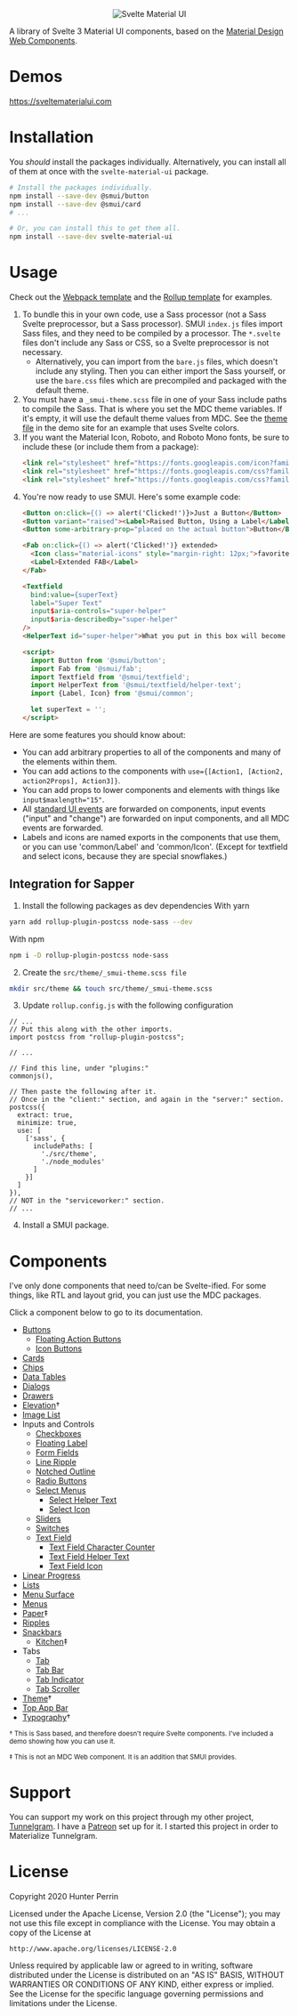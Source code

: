 <div align="center">
  <img src="site/static/header.png" alt="Svelte Material UI" />
</div>

A library of Svelte 3 Material UI components, based on the [Material Design Web Components](https://material.io/develop/web/).

# Demos

https://sveltematerialui.com

# Installation

You *should* install the packages individually. Alternatively, you can install all of them at once with the `svelte-material-ui` package.

```sh
# Install the packages individually.
npm install --save-dev @smui/button
npm install --save-dev @smui/card
# ...

# Or, you can install this to get them all.
npm install --save-dev svelte-material-ui
```

# Usage

Check out the [Webpack template](https://github.com/hperrin/smui-example-webpack) and the [Rollup template](https://github.com/hperrin/smui-example-rollup) for examples.

1. To bundle this in your own code, use a Sass processor (not a Sass Svelte preprocessor, but a Sass processor). SMUI `index.js` files import Sass files, and they need to be compiled by a processor. The `*.svelte` files don't include any Sass or CSS, so a Svelte preprocessor is not necessary.
   * Alternatively, you can import from the `bare.js` files, which doesn't include any styling. Then you can either import the Sass yourself, or use the `bare.css` files which are precompiled and packaged with the default theme.
2. You must have a `_smui-theme.scss` file in one of your Sass include paths to compile the Sass. That is where you set the MDC theme variables. If it's empty, it will use the default theme values from MDC. See the [theme file](https://github.com/hperrin/svelte-material-ui/blob/master/site/src/theme/_smui-theme.scss) in the demo site for an example that uses Svelte colors.
3. If you want the Material Icon, Roboto, and Roboto Mono fonts, be sure to include these (or include them from a package):
    ```html
    <link rel="stylesheet" href="https://fonts.googleapis.com/icon?family=Material+Icons">
    <link rel="stylesheet" href="https://fonts.googleapis.com/css?family=Roboto:300,400,500,600,700">
    <link rel="stylesheet" href="https://fonts.googleapis.com/css?family=Roboto+Mono">
    ```
4. You're now ready to use SMUI. Here's some example code:
    ```html
    <Button on:click={() => alert('Clicked!')}>Just a Button</Button>
    <Button variant="raised"><Label>Raised Button, Using a Label</Label></Button>
    <Button some-arbitrary-prop="placed on the actual button">Button</Button>

    <Fab on:click={() => alert('Clicked!')} extended>
      <Icon class="material-icons" style="margin-right: 12px;">favorite</Icon>
      <Label>Extended FAB</Label>
    </Fab>

    <Textfield
      bind:value={superText}
      label="Super Text"
      input$aria-controls="super-helper"
      input$aria-describedby="super-helper"
    />
    <HelperText id="super-helper">What you put in this box will become super!</HelperText>

    <script>
      import Button from '@smui/button';
      import Fab from '@smui/fab';
      import Textfield from '@smui/textfield';
      import HelperText from '@smui/textfield/helper-text';
      import {Label, Icon} from '@smui/common';

      let superText = '';
    </script>
    ```

Here are some features you should know about:

* You can add arbitrary properties to all of the components and many of the elements within them.
* You can add actions to the components with `use={[Action1, [Action2, action2Props], Action3]}`.
* You can add props to lower components and elements with things like `input$maxlength="15"`.
* All [standard UI events](https://github.com/hperrin/svelte-material-ui/blob/master/packages/common/forwardEvents.js#L4) are forwarded on components, input events ("input" and "change") are forwarded on input components, and all MDC events are forwarded.
* Labels and icons are named exports in the components that use them, or you can use 'common/Label' and 'common/Icon'. (Except for textfield and select icons, because they are special snowflakes.)

## Integration for Sapper

1. Install the following packages as dev dependencies
  With yarn
  ```sh
  yarn add rollup-plugin-postcss node-sass --dev
  ```
  With npm
  ```sh
  npm i -D rollup-plugin-postcss node-sass
  ```
2. Create the `src/theme/_smui-theme.scss file`
  ```sh
  mkdir src/theme && touch src/theme/_smui-theme.scss
  ```

3. Update `rollup.config.js` with the following configuration
  ```
  // ...
  // Put this along with the other imports.
  import postcss from "rollup-plugin-postcss";

  // ...

  // Find this line, under "plugins:"
  commonjs(),

  // Then paste the following after it.
  // Once in the "client:" section, and again in the "server:" section.
  postcss({
    extract: true,
    minimize: true,
    use: [
      ['sass', {
        includePaths: [
          './src/theme',
          './node_modules'
        ]
      }]
    ]
  }),
  // NOT in the "serviceworker:" section.
  // ...
  ```

4. Install a SMUI package.

# Components

I've only done components that need to/can be Svelte-ified. For some things, like RTL and layout grid, you can just use the MDC packages.

Click a component below to go to its documentation.

- [Buttons](https://github.com/hperrin/svelte-material-ui/blob/master/packages/button/README.md)
  - [Floating Action Buttons](https://github.com/hperrin/svelte-material-ui/blob/master/packages/fab/README.md)
  - [Icon Buttons](https://github.com/hperrin/svelte-material-ui/blob/master/packages/icon-button/README.md)
- [Cards](https://github.com/hperrin/svelte-material-ui/blob/master/packages/card/README.md)
- [Chips](https://github.com/hperrin/svelte-material-ui/blob/master/packages/chips/README.md)
- [Data Tables](https://github.com/hperrin/svelte-material-ui/blob/master/packages/data-table/README.md)
- [Dialogs](https://github.com/hperrin/svelte-material-ui/blob/master/packages/dialog/README.md)
- [Drawers](https://github.com/hperrin/svelte-material-ui/blob/master/packages/drawer/README.md)
- [Elevation](https://material.io/develop/web/components/elevation/)†
- [Image List](https://github.com/hperrin/svelte-material-ui/blob/master/packages/image-list/README.md)
- Inputs and Controls
  - [Checkboxes](https://github.com/hperrin/svelte-material-ui/blob/master/packages/checkbox/README.md)
  - [Floating Label](https://github.com/hperrin/svelte-material-ui/blob/master/packages/floating-label/README.md)
  - [Form Fields](https://github.com/hperrin/svelte-material-ui/blob/master/packages/form-field/README.md)
  - [Line Ripple](https://github.com/hperrin/svelte-material-ui/blob/master/packages/line-ripple/README.md)
  - [Notched Outline](https://github.com/hperrin/svelte-material-ui/blob/master/packages/notched-outline/README.md)
  - [Radio Buttons](https://github.com/hperrin/svelte-material-ui/blob/master/packages/radio/README.md)
  - [Select Menus](https://github.com/hperrin/svelte-material-ui/blob/master/packages/select/README.md)
    - [Select Helper Text](https://github.com/hperrin/svelte-material-ui/blob/master/packages/select/helper-text/README.md)
    - [Select Icon](https://github.com/hperrin/svelte-material-ui/blob/master/packages/select/icon/README.md)
  - [Sliders](https://github.com/hperrin/svelte-material-ui/blob/master/packages/slider/README.md)
  - [Switches](https://github.com/hperrin/svelte-material-ui/blob/master/packages/switch/README.md)
  - [Text Field](https://github.com/hperrin/svelte-material-ui/blob/master/packages/textfield/README.md)
    - [Text Field Character Counter](https://github.com/hperrin/svelte-material-ui/blob/master/packages/textfield/character-counter/README.md)
    - [Text Field Helper Text](https://github.com/hperrin/svelte-material-ui/blob/master/packages/textfield/helper-text/README.md)
    - [Text Field Icon](https://github.com/hperrin/svelte-material-ui/blob/master/packages/textfield/icon/README.md)
- [Linear Progress](https://github.com/hperrin/svelte-material-ui/blob/master/packages/linear-progress/README.md)
- [Lists](https://github.com/hperrin/svelte-material-ui/blob/master/packages/list/README.md)
- [Menu Surface](https://github.com/hperrin/svelte-material-ui/blob/master/packages/menu-surface/README.md)
- [Menus](https://github.com/hperrin/svelte-material-ui/blob/master/packages/menu/README.md)
- [Paper](https://github.com/hperrin/svelte-material-ui/blob/master/packages/paper/README.md)‡
- [Ripples](https://github.com/hperrin/svelte-material-ui/blob/master/packages/ripple/README.md)
- [Snackbars](https://github.com/hperrin/svelte-material-ui/blob/master/packages/snackbar/README.md)
  - [Kitchen](https://github.com/hperrin/svelte-material-ui/blob/master/packages/snackbar/kitchen/README.md)‡
- Tabs
  - [Tab](https://github.com/hperrin/svelte-material-ui/blob/master/packages/tab/README.md)
  - [Tab Bar](https://github.com/hperrin/svelte-material-ui/blob/master/packages/tab-bar/README.md)
  - [Tab Indicator](https://github.com/hperrin/svelte-material-ui/blob/master/packages/tab-indicator/README.md)
  - [Tab Scroller](https://github.com/hperrin/svelte-material-ui/blob/master/packages/tab-scroller/README.md)
- [Theme](https://material.io/develop/web/components/theme/)†
- [Top App Bar](https://github.com/hperrin/svelte-material-ui/blob/master/packages/top-app-bar/README.md)
- [Typography](https://material.io/develop/web/components/typography/)†

<small>† This is Sass based, and therefore doesn't require Svelte components. I've included a demo showing how you can use it.</small>

<small>‡ This is not an MDC Web component. It is an addition that SMUI provides.</small>

# Support

You can support my work on this project through my other project, [Tunnelgram](https://tunnelgram.com). I have a [Patreon](https://www.patreon.com/tunnelgram) set up for it. I started this project in order to Materialize Tunnelgram.

# License

Copyright 2020 Hunter Perrin

Licensed under the Apache License, Version 2.0 (the "License");
you may not use this file except in compliance with the License.
You may obtain a copy of the License at

    http://www.apache.org/licenses/LICENSE-2.0

Unless required by applicable law or agreed to in writing, software
distributed under the License is distributed on an "AS IS" BASIS,
WITHOUT WARRANTIES OR CONDITIONS OF ANY KIND, either express or implied.
See the License for the specific language governing permissions and
limitations under the License.

